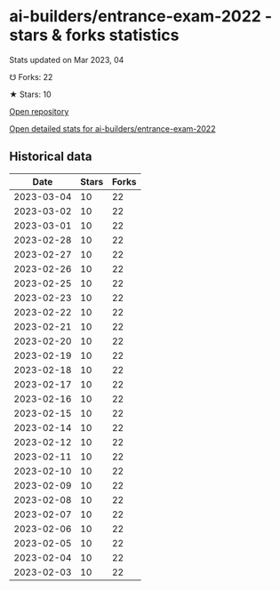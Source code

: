 # ai-builders/entrance-exam-2022 - stars & forks statistics

Stats updated on Mar 2023, 04

☋ Forks: 22

★ Stars: 10

[Open repository](https://github.com/ai-builders/entrance-exam-2022)

[Open detailed stats for ai-builders/entrance-exam-2022](https://reviewgithub.com/rep/ai-builders/entrance-exam-2022)

## Historical data
| Date | Stars | Forks |
|------|-------|-------|
| 2023-03-04 | 10 | 22 | 
| 2023-03-02 | 10 | 22 | 
| 2023-03-01 | 10 | 22 | 
| 2023-02-28 | 10 | 22 | 
| 2023-02-27 | 10 | 22 | 
| 2023-02-26 | 10 | 22 | 
| 2023-02-25 | 10 | 22 | 
| 2023-02-23 | 10 | 22 | 
| 2023-02-22 | 10 | 22 | 
| 2023-02-21 | 10 | 22 | 
| 2023-02-20 | 10 | 22 | 
| 2023-02-19 | 10 | 22 | 
| 2023-02-18 | 10 | 22 | 
| 2023-02-17 | 10 | 22 | 
| 2023-02-16 | 10 | 22 | 
| 2023-02-15 | 10 | 22 | 
| 2023-02-14 | 10 | 22 | 
| 2023-02-12 | 10 | 22 | 
| 2023-02-11 | 10 | 22 | 
| 2023-02-10 | 10 | 22 | 
| 2023-02-09 | 10 | 22 | 
| 2023-02-08 | 10 | 22 | 
| 2023-02-07 | 10 | 22 | 
| 2023-02-06 | 10 | 22 | 
| 2023-02-05 | 10 | 22 | 
| 2023-02-04 | 10 | 22 | 
| 2023-02-03 | 10 | 22 | 

